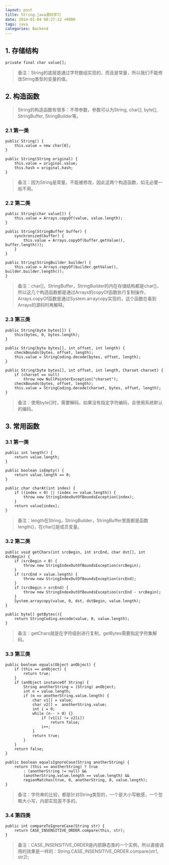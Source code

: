 ```yaml
---
layout: post
title: String.java源码学习
date: 2014-01-04 00:27:12 +0800
tags: java
categories: Backend
---
```


## 1. 存储结构

    private final char value[];

> 备注：String的底层是通过字符数组实现的，而且是常量，所以我们不能修改String类型的变量的值。

<!-- more -->

## 2. 构造函数

> String的构造函数有很多：不带参数，参数可以为String, char[], byte[], StringBuffer, StringBuilder等。

### 2.1 第一类

	public String() {
		this.value = new char[0];
	}

	public String(String original) {
		this.value = original.value;
		this.hash = original.hash;
	}

> 备注：因为String是常量，不能被修改，因此这两个构造函数，如无必要一般不用。


### 2.2 第二类

	public String(char value[]) {
		this.value = Arrays.copyOf(value, value.length);
	}

	public String(StringBuffer buffer) {
		synchronized(buffer) {
			this.value = Arrays.copyOf(buffer.getValue(), buffer.length());
		}
	}

	public String(StringBuilder builder) {
		this.value = Arrays.copyOf(builder.getValue(), builder.builder.length());
	}

> 备注：char[]，StringBuffer，StringBuilder的内在存储结构都是char[]，所以这几个构造函数都是通过Arrays的copyOf函数执行复制操作，Arrays.copyOf函数是通过System.arraycopy实现的，这个函数在看到Arrays的源码时再解释。

### 2.3 第三类

	public String(byte bytes[]) {
		this(bytes, 0, bytes.length);
	}

	public String(byte bytes[], int offset, int length) {
		checkBounds(bytes, offset, length);
		this.value = StringCoding.decode(bytes, offset, length);
	}

	public String(byte bytes[], int offset, int length, Charset charset) {
		if (charset == null)
			throw new NullPointerException("charset");
		checkBounds(bytes, offset, length);
		this.value = StringCoding.decode(charset, bytes, offset, length);
	}

> 备注：使用byte[]时，需要解码，如果没有指定字符编码，会使用系统默认的编码。

## 3. 常用函数

### 3.1 第一类

	public int length() {
		return value.length;
	}

	public boolean isEmpty() {
		return value.length == 0;
	}

	public char charAt(int index) {
		if ((index < 0) || (index >= value.length)) {
			throw new StringIndexOutOfBoundsException(index);
		}
		return value[index];
	}

> 备注：length在String，StringBuilder，StringBuffer里面都是函数length()，在char[]是成员变量。

### 3.2 第二类

	public void getChars(int srcBegin, int srcEnd, char dst[], int dstBegin) {
		if (srcBegin < 0) {
			throw new StringIndexOutOfBoundsException(srcBegin);
		}
		if (srcEnd > value.length) {
			throw new StringIndexOutOfBoundsException(srcEnd);
		}
		if (srcBegin > srcEnd) {
			throw new StringIndexOutOfBoundsException(srcEnd - srcBegin);
		}
		System.arraycopy(value, 0, dst, dstBegin, value.length);
	}

	public byte[] getBytes(){
		return StringCoding.encode(value, 0, value.length);
	}


> 备注：getChars就是在字符级别进行复制，getBytes需要指定字符集解码。

### 3.3 第三类

	public boolean equals(Object anObject) {
		if (this == anObject) {
			return true;
		}
		if (anObject instanceOf String) {
			String anotherString = (String) anObject;
			int n = value.length;
			if (n == anotherString.value.length) {
				char v1[] = value;
				char v2[] =  anotherString.value;
				int i = 0;
				while (n-- > 0) {}
					if (v1[i] != v2[i])
						return false;
					i++;
				}
				return true;
			}
		}
		return false;
	}

	public boolean equalsIgnoreCase(String anotherString) {
		return (this == anotherString) ? true
			: (anotherString != null) &&
			(anotherString.value.length == value.length) &&
			regionMatches(true, 0, anotherString, 0, value.length);
	}

> 备注：字符串的比较，都是针对String类型的，一个是大小写敏感，一个忽略大小写，内部实现差不多的。

### 3.4 第四类

	public int compareToIgnoreCase(String str) {
		return CASE_INSENSITIVE_ORDER.compare(this, str);
	}

> 备注：CASE_INSENSITIVE_ORDER是内部静态类的一个实例，所以直接调用的效果是一样的：String.CASE_INSENSITIVE_ORDER.compare(str1, str2);
